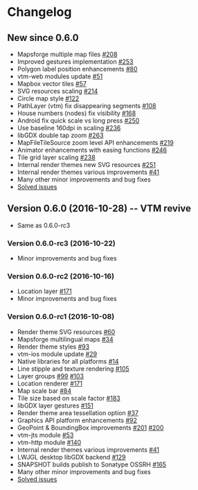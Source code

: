 # Changelog

## New since 0.6.0

- Mapsforge multiple map files [#208](https://github.com/mapsforge/vtm/issues/208)
- Improved gestures implementation [#253](https://github.com/mapsforge/vtm/issues/253)
- Polygon label position enhancements [#80](https://github.com/mapsforge/vtm/issues/80)
- vtm-web modules update [#51](https://github.com/mapsforge/vtm/issues/51)
- Mapbox vector tiles [#57](https://github.com/mapsforge/vtm/issues/57)
- SVG resources scaling [#214](https://github.com/mapsforge/vtm/issues/214)
- Circle map style [#122](https://github.com/mapsforge/vtm/issues/122)
- PathLayer (vtm) fix disappearing segments [#108](https://github.com/mapsforge/vtm/issues/108)
- House numbers (nodes) fix visibility [#168](https://github.com/mapsforge/vtm/issues/168)
- Android fix quick scale vs long press [#250](https://github.com/mapsforge/vtm/issues/250)
- Use baseline 160dpi in scaling [#236](https://github.com/mapsforge/vtm/issues/236)
- libGDX double tap zoom [#263](https://github.com/mapsforge/vtm/issues/263)
- MapFileTileSource zoom level API enhancements [#219](https://github.com/mapsforge/vtm/issues/219)
- Animator enhancements with easing functions [#246](https://github.com/mapsforge/vtm/issues/246)
- Tile grid layer scaling [#238](https://github.com/mapsforge/vtm/issues/238)
- Internal render themes new SVG resources [#251](https://github.com/mapsforge/vtm/issues/251)
- Internal render themes various improvements [#41](https://github.com/mapsforge/vtm/issues/41)
- Many other minor improvements and bug fixes
- [Solved issues](https://github.com/mapsforge/vtm/issues?q=is%3Aissue+is%3Aclosed+milestone%3A0.7.0)

## Version 0.6.0 (2016-10-28) -- VTM revive

- Same as 0.6.0-rc3

### Version 0.6.0-rc3 (2016-10-22)

- Minor improvements and bug fixes

### Version 0.6.0-rc2 (2016-10-16)

- Location layer [#171](https://github.com/mapsforge/vtm/issues/171)
- Minor improvements and bug fixes

### Version 0.6.0-rc1 (2016-10-08)

- Render theme SVG resources [#60](https://github.com/mapsforge/vtm/issues/60)
- Mapsforge multilingual maps [#34](https://github.com/mapsforge/vtm/issues/34)
- Render theme styles [#93](https://github.com/mapsforge/vtm/issues/93)
- vtm-ios module update [#29](https://github.com/mapsforge/vtm/issues/29)
- Native libraries for all platforms [#14](https://github.com/mapsforge/vtm/issues/14)
- Line stipple and texture rendering [#105](https://github.com/mapsforge/vtm/issues/105)
- Layer groups [#99](https://github.com/mapsforge/vtm/issues/99) [#103](https://github.com/mapsforge/vtm/issues/103)
- Location renderer [#171](https://github.com/mapsforge/vtm/issues/171)
- Map scale bar [#84](https://github.com/mapsforge/vtm/issues/84)
- Tile size based on scale factor [#183](https://github.com/mapsforge/vtm/issues/183)
- libGDX layer gestures [#151](https://github.com/mapsforge/vtm/issues/151)
- Render theme area tessellation option [#37](https://github.com/mapsforge/vtm/issues/37)
- Graphics API platform enhancements [#92](https://github.com/mapsforge/vtm/issues/92)
- GeoPoint & BoundingBox improvements [#201](https://github.com/mapsforge/vtm/issues/201) [#200](https://github.com/mapsforge/vtm/issues/200)
- vtm-jts module [#53](https://github.com/mapsforge/vtm/issues/53)
- vtm-http module [#140](https://github.com/mapsforge/vtm/issues/140)
- Internal render themes various improvements [#41](https://github.com/mapsforge/vtm/issues/41)
- LWJGL desktop libGDX backend [#129](https://github.com/mapsforge/vtm/issues/129)
- SNAPSHOT builds publish to Sonatype OSSRH [#165](https://github.com/mapsforge/vtm/issues/165)
- Many other minor improvements and bug fixes
- [Solved issues](https://github.com/mapsforge/vtm/issues?q=is%3Aissue+is%3Aclosed+milestone%3A0.6.0)
